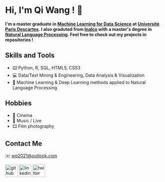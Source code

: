# Hi, I'm Qi Wang ! 👋

<!-- ![Profile views](https://gpvc.arturio.dev/wq2021) -->

**I'm a master graduate in [Machine Learning for Data Science](https://biomedicale.u-paris.fr/master-informatique/master-informatique-amsd/) at [Université  Paris Descartes](https://u-paris.fr/). I also graduted from [Inalco](http://www.inalco.fr/) with a master's degree in [Natural Language Processing](https://er-tim.fr/master_2). Feel free to check out my projects in repositories !**

## Skills and Tools
- ⌨️ Python, R, SQL, HTML5, CSS3 
- 💻 Data/Text Mining & Engineering, Data Analysis & Visualization
- 🧰 Machine Learning & Deep Learning methods applied to Natural Language Processing

## Hobbies
- 🎥 Cinema  
- 🎵 Music / Live
- 🎞 Film photography

## Contact Me
✉️ wq2021@outlook.com   

[<img src='https://cdn.jsdelivr.net/npm/simple-icons@3.0.1/icons/github.svg' alt='github' height='40'>](https://github.com/wq2021)  [<img src='https://cdn.jsdelivr.net/npm/simple-icons@3.0.1/icons/linkedin.svg' alt='linkedin' height='40'>](https://www.linkedin.com/in/qi-wang-562669bb/)  [<img src='https://cdn.jsdelivr.net/npm/simple-icons@3.0.1/icons/twitter.svg' alt='twitter' height='40'>](https://twitter.com/Quutamo7)  
